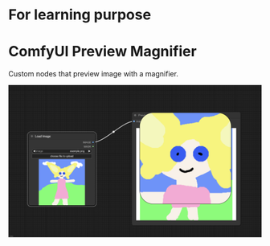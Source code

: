 # For learning purpose

# ComfyUI Preview Magnifier
Custom nodes that preview image with a magnifier.

![Magnifier Example](example.png)